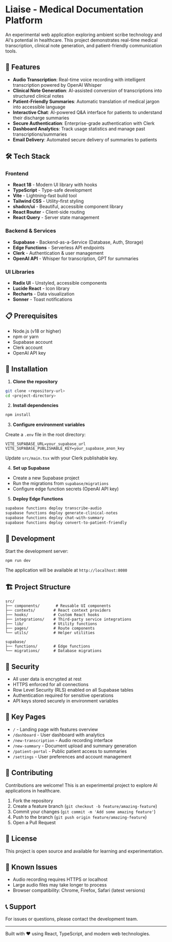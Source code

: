 # Liaise - Medical Documentation Platform

An experimental web application exploring ambient scribe technology and AI's potential in healthcare. This project demonstrates real-time medical transcription, clinical note generation, and patient-friendly communication tools.

## 🚀 Features

- **Audio Transcription**: Real-time voice recording with intelligent transcription powered by OpenAI Whisper
- **Clinical Note Generation**: AI-assisted conversion of transcriptions into structured clinical notes
- **Patient-Friendly Summaries**: Automatic translation of medical jargon into accessible language
- **Interactive Chat**: AI-powered Q&A interface for patients to understand their discharge summaries
- **Secure Authentication**: Enterprise-grade authentication with Clerk
- **Dashboard Analytics**: Track usage statistics and manage past transcriptions/summaries
- **Email Delivery**: Automated secure delivery of summaries to patients

## 🛠️ Tech Stack

### Frontend
- **React 18** - Modern UI library with hooks
- **TypeScript** - Type-safe development
- **Vite** - Lightning-fast build tool
- **Tailwind CSS** - Utility-first styling
- **shadcn/ui** - Beautiful, accessible component library
- **React Router** - Client-side routing
- **React Query** - Server state management

### Backend & Services
- **Supabase** - Backend-as-a-Service (Database, Auth, Storage)
- **Edge Functions** - Serverless API endpoints
- **Clerk** - Authentication & user management
- **OpenAI API** - Whisper for transcription, GPT for summaries

### UI Libraries
- **Radix UI** - Unstyled, accessible components
- **Lucide React** - Icon library
- **Recharts** - Data visualization
- **Sonner** - Toast notifications

## 📋 Prerequisites

- Node.js (v18 or higher)
- npm or yarn
- Supabase account
- Clerk account
- OpenAI API key

## 🔧 Installation

1. **Clone the repository**
```bash
git clone <repository-url>
cd <project-directory>
```

2. **Install dependencies**
```bash
npm install
```

3. **Configure environment variables**

Create a `.env` file in the root directory:
```env
VITE_SUPABASE_URL=your_supabase_url
VITE_SUPABASE_PUBLISHABLE_KEY=your_supabase_anon_key
```

Update `src/main.tsx` with your Clerk publishable key.

4. **Set up Supabase**
- Create a new Supabase project
- Run the migrations from `supabase/migrations`
- Configure edge function secrets (OpenAI API key)

5. **Deploy Edge Functions**
```bash
supabase functions deploy transcribe-audio
supabase functions deploy generate-clinical-notes
supabase functions deploy chat-with-summary
supabase functions deploy convert-to-patient-friendly
```

## 🚀 Development

Start the development server:
```bash
npm run dev
```

The application will be available at `http://localhost:8080`

## 🏗️ Project Structure

```
src/
├── components/       # Reusable UI components
├── contexts/        # React context providers
├── hooks/           # Custom React hooks
├── integrations/    # Third-party service integrations
├── lib/             # Utility functions
├── pages/           # Route components
└── utils/           # Helper utilities

supabase/
├── functions/       # Edge functions
└── migrations/      # Database migrations
```

## 🔐 Security

- All user data is encrypted at rest
- HTTPS enforced for all connections
- Row Level Security (RLS) enabled on all Supabase tables
- Authentication required for sensitive operations
- API keys stored securely in environment variables

## 📱 Key Pages

- `/` - Landing page with features overview
- `/dashboard` - User dashboard with analytics
- `/new-transcription` - Audio recording interface
- `/new-summary` - Document upload and summary generation
- `/patient-portal` - Public patient access to summaries
- `/settings` - User preferences and account management

## 🤝 Contributing

Contributions are welcome! This is an experimental project to explore AI applications in healthcare.

1. Fork the repository
2. Create a feature branch (`git checkout -b feature/amazing-feature`)
3. Commit your changes (`git commit -m 'Add some amazing feature'`)
4. Push to the branch (`git push origin feature/amazing-feature`)
5. Open a Pull Request

## 📄 License

This project is open source and available for learning and experimentation.

## 🐛 Known Issues

- Audio recording requires HTTPS or localhost
- Large audio files may take longer to process
- Browser compatibility: Chrome, Firefox, Safari (latest versions)

## 📞 Support

For issues or questions, please contact the development team.

---

Built with ❤️ using React, TypeScript, and modern web technologies.